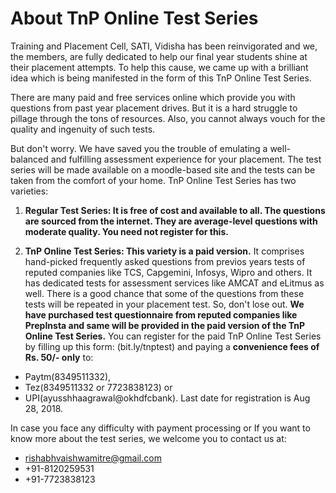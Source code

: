 # About TnP Online Test Series

Training and Placement Cell, SATI, Vidisha has been reinvigorated and we, the members, are fully dedicated to help our final year students shine at their placement attempts. To help this cause, we came up with a brilliant idea which is being manifested in the form of this TnP Online Test Series.

There are many paid and free services online which provide you with questions from past year placement drives. But it is a hard struggle to pillage through the tons of resources. Also, you cannot always vouch for the quality and ingenuity of such tests.

But don't worry. We have saved you the trouble of emulating a well-balanced and fulfilling assessment experience for your placement. The test series will be made available on a moodle-based site and the tests can be taken from the comfort of your home. 
TnP Online Test Series has two varieties:

1. **Regular Test Series: It is free of cost and available to all. The questions are sourced from the internet. They are average-level questions with moderate quality. You need not register for this.**

2. **TnP Online Test Series: This variety is a paid version.** It comprises hand-picked frequently asked questions from previos years tests of reputed companies like TCS, Capgemini, Infosys, Wipro and others. It has dedicated tests for assessment services like AMCAT and eLitmus as well. There is a good chance that some of the questions from these tests will be repeated in your placement test. So, don't lose out. **We have purchased test questionnaire from reputed companies like PrepInsta and same will be provided in the paid version of the TnP Online Test Series.** You can register for the paid TnP Online Test Series by filling up this form: (bit.ly/tnptest) and paying a **convenience fees of Rs. 50/- only** to:
- Paytm(8349511332),
- Tez(8349511332 or 7723838123) or
- UPI(ayusshhaagrawal@okhdfcbank).
Last date for registration is Aug 28, 2018.

In case you face any difficulty with payment processing or If you want to know more about the test series, we welcome you to contact us at:
- rishabhvaishwamitre@gmail.com
- +91-8120259531
- +91-7723838123
